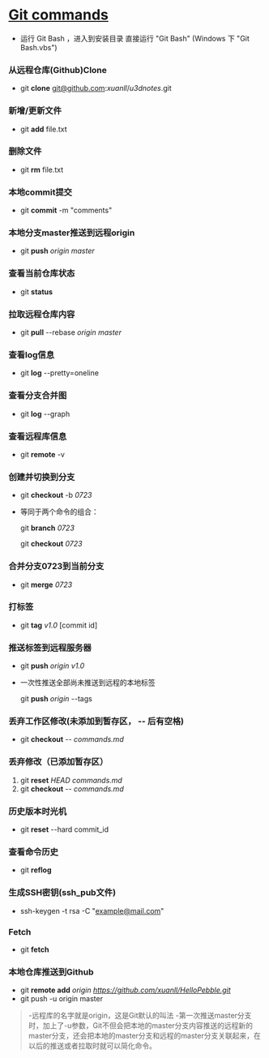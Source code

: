 # [Git commands](http://www.liaoxuefeng.com/wiki/0013739516305929606dd18361248578c67b8067c8c017b000)

* 运行 Git Bash ，进入到安装目录 直接运行 "Git Bash" (Windows 下 "Git Bash.vbs")

### 从远程仓库(Github)Clone
- git **clone** git@github.com:*xuanll*/*u3dnotes*.git 

### 新增/更新文件
- git **add** file.txt

### 删除文件
- git **rm** file.txt

### 本地commit提交
- git **commit** -m "comments"

### 本地分支master推送到远程origin
- git **push** *origin master*

### 查看当前仓库状态
- git **status**

### 拉取远程仓库内容
- git **pull** --rebase *origin master*

### 查看log信息 
- git **log** --pretty=oneline

### 查看分支合并图
- git **log** --graph 

### 查看远程库信息
- git **remote** -v 

### 创建并切换到分支
- git **checkout** -b *0723*
- 等同于两个命令的组合：

  git **branch** *0723*
  
  git **checkout** *0723*
  
### 合并分支0723到当前分支

- git **merge** *0723* 
 
### 打标签
- git **tag** *v1.0* [commit id]

### 推送标签到远程服务器
- git **push** *origin* *v1.0*
- 一次性推送全部尚未推送到远程的本地标签

  git **push** *origin* --tags
  
### 丢弃工作区修改(未添加到暂存区， **-- 后有空格**)
- git **checkout** -- *commands.md*

### 丢弃修改（已添加暂存区）
1. git **reset** *HEAD* *commands.md*
2. git **checkout** -- *commands.md*

### 历史版本时光机
- git **reset** --hard commit_id   

### 查看命令历史
- git **reflog** 

### 生成SSH密钥(ssh_pub文件)
- ssh-keygen -t rsa -C "example@mail.com"

### Fetch
- git **fetch**

### 本地仓库推送到Github
- git **remote add** *origin* *https://github.com/xuanll/HelloPebble.git*
- git push -u origin master  

>-远程库的名字就是origin，这是Git默认的叫法
>-第一次推送master分支时，加上了-u参数，Git不但会把本地的master分支内容推送的远程新的master分支，还会把本地的master分支和远程的master分支关联起来，在以后的推送或者拉取时就可以简化命令。